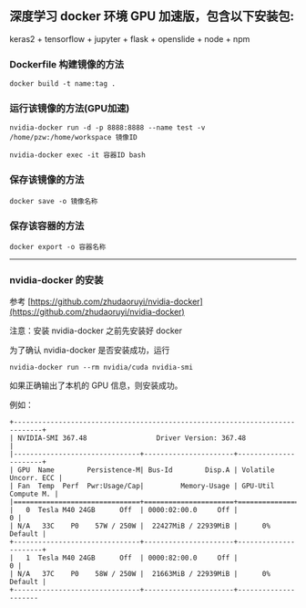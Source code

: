 ## 深度学习 docker 环境 GPU 加速版，包含以下安装包:

keras2 + tensorflow + jupyter + flask + openslide + node + npm

### Dockerfile 构建镜像的方法

    docker build -t name:tag .

### 运行该镜像的方法(GPU加速)

    nvidia-docker run -d -p 8888:8888 --name test -v /home/pzw:/home/workspace 镜像ID

    nvidia-docker exec -it 容器ID bash

### 保存该镜像的方法

    docker save -o 镜像名称

### 保存该容器的方法

    docker export -o 容器名称

***

### nvidia-docker 的安装

参考 [https://github.com/zhudaoruyi/nvidia-docker](https://github.com/zhudaoruyi/nvidia-docker)

注意：安装 nvidia-docker 之前先安装好 docker

为了确认 nvidia-docker 是否安装成功，运行

    nvidia-docker run --rm nvidia/cuda nvidia-smi

如果正确输出了本机的 GPU 信息，则安装成功。

例如：

    +-----------------------------------------------------------------------------+
    | NVIDIA-SMI 367.48                 Driver Version: 367.48                    |
    |-------------------------------+----------------------+----------------------+
    | GPU  Name        Persistence-M| Bus-Id        Disp.A | Volatile Uncorr. ECC |
    | Fan  Temp  Perf  Pwr:Usage/Cap|         Memory-Usage | GPU-Util  Compute M. |
    |===============================+======================+======================|
    |   0  Tesla M40 24GB      Off  | 0000:02:00.0     Off |                    0 |
    | N/A   33C    P0    57W / 250W |  22427MiB / 22939MiB |      0%      Default |
    +-------------------------------+----------------------+----------------------+
    |   1  Tesla M40 24GB      Off  | 0000:82:00.0     Off |                    0 |
    | N/A   37C    P0    58W / 250W |  21663MiB / 22939MiB |      0%      Default |
    +-------------------------------+----------------------+---------------------
